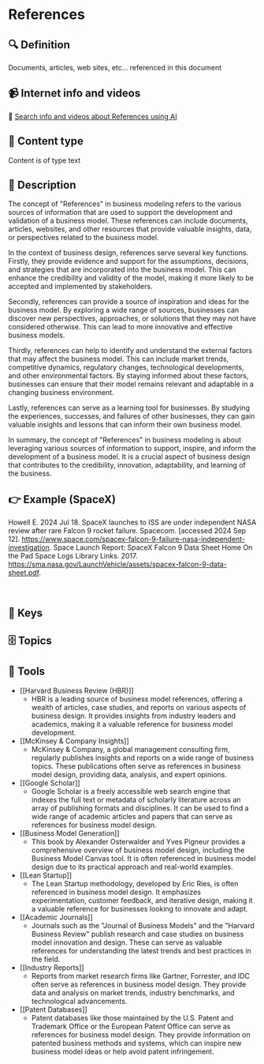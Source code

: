 
# References


## 🔍 Definition
Documents, articles, web sites, etc... referenced in this document


## 📹 Internet info and videos
🤖 [Search info and videos about References using AI](https://www.perplexity.ai/search?q=videos+about+References:+
)

## 📰 Content type 
Content is of type text

## 📖 Description
The concept of "References" in business modeling refers to the various sources of information that are used to support the development and validation of a business model. These references can include documents, articles, websites, and other resources that provide valuable insights, data, or perspectives related to the business model.

In the context of business design, references serve several key functions. Firstly, they provide evidence and support for the assumptions, decisions, and strategies that are incorporated into the business model. This can enhance the credibility and validity of the model, making it more likely to be accepted and implemented by stakeholders.

Secondly, references can provide a source of inspiration and ideas for the business model. By exploring a wide range of sources, businesses can discover new perspectives, approaches, or solutions that they may not have considered otherwise. This can lead to more innovative and effective business models.

Thirdly, references can help to identify and understand the external factors that may affect the business model. This can include market trends, competitive dynamics, regulatory changes, technological developments, and other environmental factors. By staying informed about these factors, businesses can ensure that their model remains relevant and adaptable in a changing business environment.

Lastly, references can serve as a learning tool for businesses. By studying the experiences, successes, and failures of other businesses, they can gain valuable insights and lessons that can inform their own business model.

In summary, the concept of "References" in business modeling is about leveraging various sources of information to support, inspire, and inform the development of a business model. It is a crucial aspect of business design that contributes to the credibility, innovation, adaptability, and learning of the business.

## 👉 Example (SpaceX)

Howell E. 2024 Jul 18. SpaceX launches to ISS are under independent NASA review after rare Falcon 9 rocket failure. Spacecom. [accessed 2024 Sep 12]. https://www.space.com/spacex-falcon-9-failure-nasa-independent-investigation.
Space Launch Report: SpaceX Falcon 9 Data Sheet Home On the Pad Space Logs Library Links. 2017. https://sma.nasa.gov/LaunchVehicle/assets/spacex-falcon-9-data-sheet.pdf.

‌


## 🔑 Keys



## 🗄️ Topics


## 🧰 Tools
- [[Harvard Business Review (HBR)]]
  - HBR is a leading source of business model references, offering a wealth of articles, case studies, and reports on various aspects of business design. It provides insights from industry leaders and academics, making it a valuable reference for business model development.
- [[McKinsey & Company Insights]]
  - McKinsey & Company, a global management consulting firm, regularly publishes insights and reports on a wide range of business topics. These publications often serve as references in business model design, providing data, analysis, and expert opinions.
- [[Google Scholar]]
  - Google Scholar is a freely accessible web search engine that indexes the full text or metadata of scholarly literature across an array of publishing formats and disciplines. It can be used to find a wide range of academic articles and papers that can serve as references for business model design.
- [[Business Model Generation]]
  - This book by Alexander Osterwalder and Yves Pigneur provides a comprehensive overview of business model design, including the Business Model Canvas tool. It is often referenced in business model design due to its practical approach and real-world examples.
- [[Lean Startup]]
  - The Lean Startup methodology, developed by Eric Ries, is often referenced in business model design. It emphasizes experimentation, customer feedback, and iterative design, making it a valuable reference for businesses looking to innovate and adapt.
- [[Academic Journals]]
  - Journals such as the "Journal of Business Models" and the "Harvard Business Review" publish research and case studies on business model innovation and design. These can serve as valuable references for understanding the latest trends and best practices in the field.
- [[Industry Reports]]
  - Reports from market research firms like Gartner, Forrester, and IDC often serve as references in business model design. They provide data and analysis on market trends, industry benchmarks, and technological advancements.
- [[Patent Databases]]
  - Patent databases like those maintained by the U.S. Patent and Trademark Office or the European Patent Office can serve as references for business model design. They provide information on patented business methods and systems, which can inspire new business model ideas or help avoid patent infringement.

